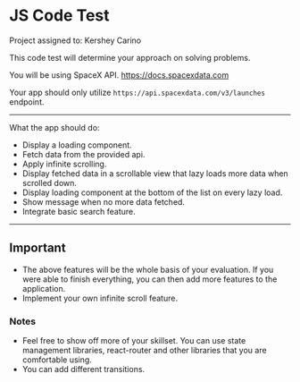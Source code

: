 # JS Code Test

Project assigned to: Kershey Carino

This code test will determine your approach on solving problems.

You will be using SpaceX API. <https://docs.spacexdata.com>

Your app should only utilize `https://api.spacexdata.com/v3/launches` endpoint.

---

What the app should do:

- Display a loading component.
- Fetch data from the provided api.
- Apply infinite scrolling.
- Display fetched data in a scrollable view that lazy loads more data when scrolled down.
- Display loading component at the bottom of the list on every lazy load.
- Show message when no more data fetched.
- Integrate basic search feature.

---

## Important

- The above features will be the whole basis of your evaluation. If you were able to finish everything, you can then add more features to the application.
- Implement your own infinite scroll feature.

### Notes

- Feel free to show off more of your skillset. You can use state management libraries, react-router and other libraries that you are comfortable using.
- You can add different transitions.
